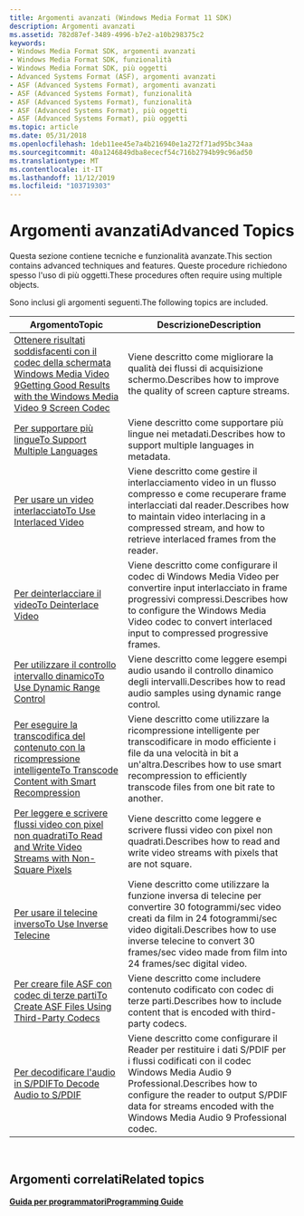 ```yaml
---
title: Argomenti avanzati (Windows Media Format 11 SDK)
description: Argomenti avanzati
ms.assetid: 782d87ef-3489-4996-b7e2-a10b298375c2
keywords:
- Windows Media Format SDK, argomenti avanzati
- Windows Media Format SDK, funzionalità
- Windows Media Format SDK, più oggetti
- Advanced Systems Format (ASF), argomenti avanzati
- ASF (Advanced Systems Format), argomenti avanzati
- ASF (Advanced Systems Format), funzionalità
- ASF (Advanced Systems Format), funzionalità
- ASF (Advanced Systems Format), più oggetti
- ASF (Advanced Systems Format), più oggetti
ms.topic: article
ms.date: 05/31/2018
ms.openlocfilehash: 1deb11ee45e7a4b216940e1a272f71ad95bc34aa
ms.sourcegitcommit: 40a1246849dba8ececf54c716b2794b99c96ad50
ms.translationtype: MT
ms.contentlocale: it-IT
ms.lasthandoff: 11/12/2019
ms.locfileid: "103719303"
---
```

# <a name="advanced-topics"></a><span data-ttu-id="04b05-112">Argomenti avanzati</span><span class="sxs-lookup"><span data-stu-id="04b05-112">Advanced Topics</span></span>

<span data-ttu-id="04b05-113">Questa sezione contiene tecniche e funzionalità avanzate.</span><span class="sxs-lookup"><span data-stu-id="04b05-113">This section contains advanced techniques and features.</span></span> <span data-ttu-id="04b05-114">Queste procedure richiedono spesso l'uso di più oggetti.</span><span class="sxs-lookup"><span data-stu-id="04b05-114">These procedures often require using multiple objects.</span></span>

<span data-ttu-id="04b05-115">Sono inclusi gli argomenti seguenti.</span><span class="sxs-lookup"><span data-stu-id="04b05-115">The following topics are included.</span></span>



| <span data-ttu-id="04b05-116">Argomento</span><span class="sxs-lookup"><span data-stu-id="04b05-116">Topic</span></span>                                                                                                                                    | <span data-ttu-id="04b05-117">Descrizione</span><span class="sxs-lookup"><span data-stu-id="04b05-117">Description</span></span>                                                                                                                        |
|------------------------------------------------------------------------------------------------------------------------------------------|------------------------------------------------------------------------------------------------------------------------------------|
| [<span data-ttu-id="04b05-118">Ottenere risultati soddisfacenti con il codec della schermata Windows Media Video 9</span><span class="sxs-lookup"><span data-stu-id="04b05-118">Getting Good Results with the Windows Media Video 9 Screen Codec</span></span>](getting-good-results-with-the-windows-media-video-9-screen-codec.md) | <span data-ttu-id="04b05-119">Viene descritto come migliorare la qualità dei flussi di acquisizione schermo.</span><span class="sxs-lookup"><span data-stu-id="04b05-119">Describes how to improve the quality of screen capture streams.</span></span>                                                                    |
| [<span data-ttu-id="04b05-120">Per supportare più lingue</span><span class="sxs-lookup"><span data-stu-id="04b05-120">To Support Multiple Languages</span></span>](to-support-multiple-languages.md)                                                                       | <span data-ttu-id="04b05-121">Viene descritto come supportare più lingue nei metadati.</span><span class="sxs-lookup"><span data-stu-id="04b05-121">Describes how to support multiple languages in metadata.</span></span>                                                                           |
| [<span data-ttu-id="04b05-122">Per usare un video interlacciato</span><span class="sxs-lookup"><span data-stu-id="04b05-122">To Use Interlaced Video</span></span>](to-use-interlaced-video.md)                                                                                   | <span data-ttu-id="04b05-123">Viene descritto come gestire il interlacciamento video in un flusso compresso e come recuperare frame interlacciati dal reader.</span><span class="sxs-lookup"><span data-stu-id="04b05-123">Describes how to maintain video interlacing in a compressed stream, and how to retrieve interlaced frames from the reader.</span></span>         |
| [<span data-ttu-id="04b05-124">Per deinterlacciare il video</span><span class="sxs-lookup"><span data-stu-id="04b05-124">To Deinterlace Video</span></span>](to-deinterlace-video.md)                                                                                         | <span data-ttu-id="04b05-125">Viene descritto come configurare il codec di Windows Media Video per convertire input interlacciato in frame progressivi compressi.</span><span class="sxs-lookup"><span data-stu-id="04b05-125">Describes how to configure the Windows Media Video codec to convert interlaced input to compressed progressive frames.</span></span>             |
| [<span data-ttu-id="04b05-126">Per utilizzare il controllo intervallo dinamico</span><span class="sxs-lookup"><span data-stu-id="04b05-126">To Use Dynamic Range Control</span></span>](to-use-dynamic-range-control.md)                                                                         | <span data-ttu-id="04b05-127">Viene descritto come leggere esempi audio usando il controllo dinamico degli intervalli.</span><span class="sxs-lookup"><span data-stu-id="04b05-127">Describes how to read audio samples using dynamic range control.</span></span>                                                                   |
| [<span data-ttu-id="04b05-128">Per eseguire la transcodifica del contenuto con la ricompressione intelligente</span><span class="sxs-lookup"><span data-stu-id="04b05-128">To Transcode Content with Smart Recompression</span></span>](to-transcode-content-with-smart-recompression.md)                                       | <span data-ttu-id="04b05-129">Viene descritto come utilizzare la ricompressione intelligente per transcodificare in modo efficiente i file da una velocità in bit a un'altra.</span><span class="sxs-lookup"><span data-stu-id="04b05-129">Describes how to use smart recompression to efficiently transcode files from one bit rate to another.</span></span>                              |
| [<span data-ttu-id="04b05-130">Per leggere e scrivere flussi video con pixel non quadrati</span><span class="sxs-lookup"><span data-stu-id="04b05-130">To Read and Write Video Streams with Non-Square Pixels</span></span>](to-read-and-write-video-streams-with-non-square-pixels.md)                     | <span data-ttu-id="04b05-131">Viene descritto come leggere e scrivere flussi video con pixel non quadrati.</span><span class="sxs-lookup"><span data-stu-id="04b05-131">Describes how to read and write video streams with pixels that are not square.</span></span>                                                     |
| [<span data-ttu-id="04b05-132">Per usare il telecine inverso</span><span class="sxs-lookup"><span data-stu-id="04b05-132">To Use Inverse Telecine</span></span>](to-use-inverse-telecine.md)                                                                                   | <span data-ttu-id="04b05-133">Viene descritto come utilizzare la funzione inversa di telecine per convertire 30 fotogrammi/sec video creati da film in 24 fotogrammi/sec video digitali.</span><span class="sxs-lookup"><span data-stu-id="04b05-133">Describes how to use inverse telecine to convert 30 frames/sec video made from film into 24 frames/sec digital video.</span></span>              |
| [<span data-ttu-id="04b05-134">Per creare file ASF con codec di terze parti</span><span class="sxs-lookup"><span data-stu-id="04b05-134">To Create ASF Files Using Third-Party Codecs</span></span>](to-create-asf-files-using-third-party-codecs.md)                                         | <span data-ttu-id="04b05-135">Viene descritto come includere contenuto codificato con codec di terze parti.</span><span class="sxs-lookup"><span data-stu-id="04b05-135">Describes how to include content that is encoded with third-party codecs.</span></span>                                                          |
| [<span data-ttu-id="04b05-136">Per decodificare l'audio in S/PDIF</span><span class="sxs-lookup"><span data-stu-id="04b05-136">To Decode Audio to S/PDIF</span></span>](to-decode-audio-to-s-pdif.md)                                                                               | <span data-ttu-id="04b05-137">Viene descritto come configurare il Reader per restituire i dati S/PDIF per i flussi codificati con il codec Windows Media Audio 9 Professional.</span><span class="sxs-lookup"><span data-stu-id="04b05-137">Describes how to configure the reader to output S/PDIF data for streams encoded with the Windows Media Audio 9 Professional codec.</span></span> |



 

## <a name="related-topics"></a><span data-ttu-id="04b05-138">Argomenti correlati</span><span class="sxs-lookup"><span data-stu-id="04b05-138">Related topics</span></span>

<dl> <dt>

[<span data-ttu-id="04b05-139">**Guida per programmatori**</span><span class="sxs-lookup"><span data-stu-id="04b05-139">**Programming Guide**</span></span>](programming-guide.md)
</dt> </dl>

 

 




